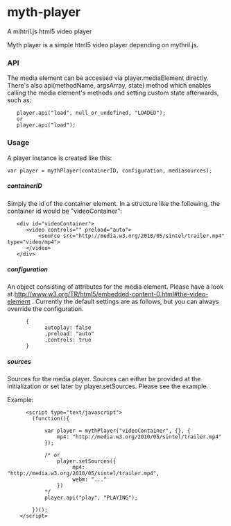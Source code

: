 # myth-player
A mihtril.js html5 video player

Myth player is a simple html5 video player depending on mythril.js.

### API

The media element can be accessed via player.mediaElement directly. There's also api(methodName, argsArray, state) method which enables calling the media element's methods and setting custom state afterwards, such as: 

```
   player.api("load", null_or_undefined, "LOADED");
   or 
   player.api("load");
```

### Usage

A player instance is created like this: 

```
var player = mythPlayer(containerID, configuration, mediasources);
```
##### containerID
Simply the id of the container element. In a structure like the following, the container id would be "videoContainer":

```
   <div id="videoContainer">
      <video controls="" preload="auto">
          <source src="http://media.w3.org/2010/05/sintel/trailer.mp4" type="video/mp4">
      </video>
   </div>
```

##### configuration

An object consisting of attributes for the media element. Please have a look at http://www.w3.org/TR/html5/embedded-content-0.html#the-video-element . Currently the default settings are as follows, but you can always override the configuration.

```
      {
            autoplay: false
            ,preload: "auto"
            ,controls: true
      }
```

##### sources

Sources for the media player. Sources can either be provided at the initialization or set later by player.setSources. Please see the example.



Example:
```
      <script type="text/javascript">
        (function(){

            var player = mythPlayer("videoContainer", {}, {
                mp4: "http://media.w3.org/2010/05/sintel/trailer.mp4"
            });

            /* or 
                player.setSources({
                     mp4: "http://media.w3.org/2010/05/sintel/trailer.mp4",
                     webm: "..."
                })
            */
            player.api("play", "PLAYING");

        })();
    </script>
```
